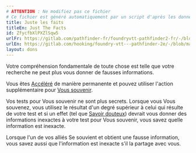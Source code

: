 ```yaml
---
# ATTENTION : Ne modifiez pas ce fichier
# Ce fichier est généré automatiquement par un script d'après les données du module Foundry VTT officiel et de sa traduction
title: Juste les faits
titleEn: Just The Facts
id: ZfycfbXlPXZlSqw5
urlFr: https://gitlab.com/pathfinder-fr/foundryvtt-pathfinder2-fr/-/blob/master/data/feats/ZfycfbXlPXZlSqw5.htm
urlEn: https://gitlab.com/hooking/foundry-vtt---pathfinder-2e/-/blob/master/packs/data/feats.db/just-the-facts.json
layout: dons
---
```

Votre compréhension fondamentale de toute chose est telle que votre recherche ne peut plus vous donner de fausses informations.

Vous êtes [Accéléré](../conditions/accéléré.html) de manière permanente et pouvez utiliser l'action supplémentaire pour [Vous souvenir](../actions/se-souvenir-connaissance.html).

Vos tests pour Vous souvenir ne sont plus secrets. Lorsque vous Vous souvenez, vous utilisez le résultat d'un degré supérieur à celui qui résulte de votre test et si un effet (tel que [Savoir douteux](savoir-douteux.html)) devrait vous donner des informations inexactes à votre test pour Vous souvenir, vous savez quelle information est inexacte.

Lorsque l'un de vos alliés Se souvient et obtient une fausse information, vous savez aussi que l'information est inexacte s'il la partage avec vous.
